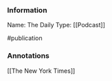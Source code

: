 ### Information

Name: The Daily 
Type: [[Podcast]]

#publication


### Annotations

[[The New York Times]]
